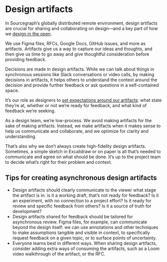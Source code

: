 # Design artifacts

In Sourcegraph’s globally distributed remote environment, design artifacts are crucial for sharing and collaborating on design—and a key part of how we [design in the open](../index.md#designing-in-the-open).

We use Figma files, RFCs, Google Docs, GitHub issues, and more as artifacts. Artifacts give us a way to capture our ideas and thoughts, and then give us time to go away and give thoughtful consideration before providing feedback.

Decisions are made in design artifacts. While we can talk about things in synchronous sessions like Slack conversations or video calls, by making decisions in artifacts, it helps others to understand the context around the decision and provide further feedback or ask questions in a self-contained space.

It’s our role as designers to [set expectations around our artifacts](../reviewing_design/index.md): what state they’re at, whether or not we’re ready for feedback, and what kind of feedback we’re seeking.

As a design team, we’re low-process. We avoid making artifacts for the sake of making artifacts. Instead, we make artifacts when it makes sense to help us communicate and collaborate, and we optimize for clarity and understanding.

That’s also why we don’t always create high-fidelity design artifacts. Sometimes, a simple sketch in Excalidraw or on paper is all that’s needed to communicate and agree on what should be done. It’s up to the project team to decide what’s right for their problem and context.

## Tips for creating asynchronous design artifacts

- Design artifacts should clearly communicate to the viewer what stage the artifact is in: is it a working draft, that’s not ready for feedback? Is it an experiment, with no connection to a project effort? Is it ready for review and specific feedback from others? Is it a source of truth for development?
- Design artifacts shared for feedback should be tailored for asynchronous review. Figma files, for example, can communicate beyond the design itself: we can use annotations and other techniques to make assumptions tangible and visible in context, to specifically request feedback on a given topic, or to surface points of uncertainty.
- Everyone learns best in different ways. When sharing design artifacts, consider adding extra ways of consuming the artifacts, such as a Loom video walkthrough of the artifact, or the RFC.
